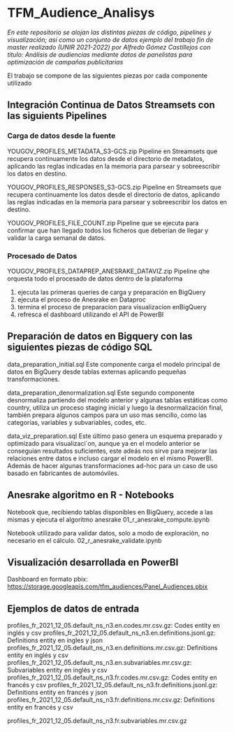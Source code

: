 # TFM_Audience_Analisys

_En este repositorio se alojan las distintas piezas de código, pipelines y visualización; así como un conjunto de datos ejemplo del trabajo fin de master realizado (UNIR 2021-2022) por Alfredo Gómez Castillejos con título: Análisis de audiencias mediante datos de panelistas para optimización de campañas publicitarias_

El trabajo se compone de las siguientes piezas por cada componente utilizado

## Integración Continua de Datos Streamsets con las siguients Pipelines

### Carga de datos desde la fuente 

YOUGOV_PROFILES_METADATA_S3-GCS.zip
Pipeline en Streamsets que recupera continuamente los datos desde el directorio de metadatos, aplicando las reglas indicadas en la memoria para parsear y sobreescribir los datos en destino.

YOUGOV_PROFILES_RESPONSES_S3-GCS.zip
Pipeline en Streamsets que recupera continuamente los datos desde el directorio de datos, aplicando las reglas indicadas en la memoria para parsear y sobreescribir los datos en destino.

YOUGOV_PROFILES_FILE_COUNT.zip
Pipeline que se ejecuta para confirmar que han llegado todos los ficheros que deberían de llegar y validar la carga semanal de datos.


### Procesado de Datos

YOUGOV_PROFILES_DATAPREP_ANESRAKE_DATAVIZ.zip
Pipeline qhe orquesta todo el procesado de datos dentro de la plataforma
1) ejecuta las primeras queries de carga y preparación en BigQuery
2) ejecuta el proceso de Anesrake en Dataproc
3) termina el proceso de preparacion para visualizacion enBigQuery
4) refresca el dashboard utilizando el API de PowerBI




## Preparación de datos en Bigquery con las siguientes piezas de código SQL
data_preparation_initial.sql
Este componente carga el modelo principal de datos en BigQuery desde tablas externas aplicando pequeñas transformaciones.


data_preparation_denormalization.sql
Este segundo componente desnormaliza partiendo del modelo anterior y algunas tablas estáticas como country, utiliza un proceso staging inicial y luego la desnormalización final, también prepara algunos campos para un uso mas sencillo, como las categorías, variables y subvariables, codes, etc.

data_viz_preparation.sql
Este último paso genera un esquema preparado y optimizado para visualizaci´on, aunque ya en el modelo anterior se conseguían resultados suficientes, este adeás nos sirve para mejorar las relaciones entre datos e incluso cargar el modelo en el mismo PowerBI. Además de hacer algunas transformaciones ad-hoc para un caso de uso basado en fabricantes de automóviles.




## Anesrake algoritmo en R - Notebooks

Notebook que, recibiendo tablas disponibles en BigQuery, accede a las mismas y ejecuta el algoritmo anesrake
01_r_anesrake_compute.ipynb

Notebook utilizado para validar datos, solo a modo de exploración, no necesario en el cálculo.
02_r_anesrake_validate.ipynb



## Visualización desarrollada en PowerBI


Dashboard en formato pbix: https://storage.googleapis.com/tfm_audiences/Panel_Audiences.pbix


## Ejemplos de datos de entrada

profiles_fr_2021_12_05.default_ns_n3.en.codes.mr.csv.gz: Codes entity en inglés y csv 
profiles_fr_2021_12_05.default_ns_n3.en.definitions.jsonl.gz: Definitions entity en ingles y json
profiles_fr_2021_12_05.default_ns_n3.en.definitions.mr.csv.gz: Definitions entity en inglés y csv
profiles_fr_2021_12_05.default_ns_n3.en.subvariables.mr.csv.gz: Subvariables entity en inglés y csv
profiles_fr_2021_12_05.default_ns_n3.fr.codes.mr.csv.gz: Codes entity en francés y csv
profiles_fr_2021_12_05.default_ns_n3.fr.definitions.jsonl.gz: Definitions entity en francés y json
profiles_fr_2021_12_05.default_ns_n3.fr.definitions.mr.csv.gz: Definitions entity en francés y csv

profiles_fr_2021_12_05.default_ns_n3.fr.subvariables.mr.csv.gz

